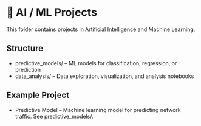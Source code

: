 # 🤖 AI / ML Projects

This folder contains projects in Artificial Intelligence and Machine Learning.

## Structure
- predictive_models/ – ML models for classification, regression, or prediction
- data_analysis/ – Data exploration, visualization, and analysis notebooks

## Example Project
- Predictive Model – Machine learning model for predicting network traffic. See predictive_models/.
